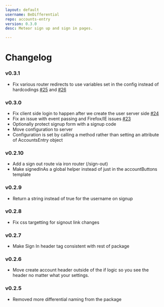 ```yaml
---
layout: default
username: BeDifferential
repo: accounts-entry
version: 0.3.0
desc: Meteor sign up and sign in pages.

---
```

# Changelog

### v0.3.1

* Fix various router redirects to use variables set in the config instead of hardcodings [#25](https://github.com/BeDifferential/accounts-entry/issues/25) and [#26](https://github.com/BeDifferential/accounts-entry/issues/26)

### v0.3.0

* Fix client side login to happen after we create the user server side [#24](https://github.com/BeDifferential/accounts-entry/issues/24)
* Fix an issue with event passing and Firefox/IE issues [#23](https://github.com/BeDifferential/accounts-entry/issues/23)
* Optionally protect signup form with a signup code
* Move configuration to server
* Configuration is set by calling a method rather than setting an
  attribute of AccountsEntry object

### v0.2.10

* Add a sign out route via iron router (/sign-out)
* Make signedInAs a global helper instead of just in the accountButtons template

### v0.2.9

* Return a string instead of true for the username on signup

### v0.2.8

* Fix css targetting for signout link changes

### v0.2.7

* Make Sign In header tag consistent with rest of package

### v0.2.6

* Move create account header outside of the if logic so you see the header no matter what your settings.

### v0.2.5

* Removed more differential naming from the package
